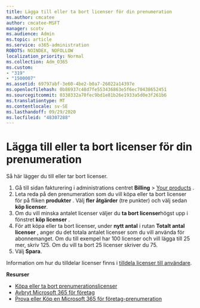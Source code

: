 ```yaml
---
title: Lägga till eller ta bort licenser för din prenumeration
ms.author: cmcatee
author: cmcatee-MSFT
manager: scotv
ms.audience: Admin
ms.topic: article
ms.service: o365-administration
ROBOTS: NOINDEX, NOFOLLOW
localization_priority: Normal
ms.collection: Adm_O365
ms.custom:
- "319"
- "1500007"
ms.assetid: 69797abf-3e60-4be2-b0a7-26022a14397e
ms.openlocfilehash: 0b86937c48d7fe553436863e5f6ec70438652451
ms.sourcegitcommit: 0338332a70fec9bd1e81b26e1933a5d0e3f261b6
ms.translationtype: MT
ms.contentlocale: sv-SE
ms.lasthandoff: 09/29/2020
ms.locfileid: "48307288"
---
```

# <a name="add-or-remove-licenses-for-your-subscription"></a>Lägga till eller ta bort licenser för din prenumeration

Så här lägger du till eller tar bort licenser.
  
1. Gå till sidan fakturering i administrations centret **Billing**  >  [Your products](https://go.microsoft.com/fwlink/p/?linkid=842054) .
2. Leta reda på den prenumeration som du vill köpa eller ta bort licenser för på fliken **produkter** . Välj **fler åtgärder** (tre punkter) och välj sedan **köp licenser**.
3. Om du vill minska antalet licenser väljer du **ta bort licenser**högst upp i fönstret **köp licenser** .
4. För att köpa eller ta bort licenser, under **nytt antal** i rutan **Totalt antal licenser** , anger du det totala antalet licenser som du vill använda för abonnemanget. Om du till exempel har 100 licenser och vill lägga till 25 mer, skriv 125. Om du vill ta bort 25 licenser skriver du 75.
5. Välj **Spara**.

Information om hur du tilldelar licenser finns i [tilldela licenser till användare](https://docs.microsoft.com/microsoft-365/admin/manage/assign-licenses-to-users).

**Resurser**
  
- [Köpa eller ta bort prenumerationslicenser](https://docs.microsoft.com/microsoft-365/commerce/licenses/buy-licenses)
- [Avbryt Microsoft 365 för företag](https://docs.microsoft.com/microsoft-365/commerce/subscriptions/cancel-your-subscription)
- [Prova eller Köp en Microsoft 365 för företag-prenumeration](https://docs.microsoft.com/microsoft-365/commerce/try-or-buy-microsoft-365)
